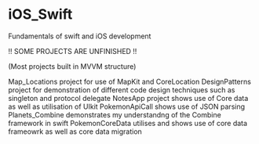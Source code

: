 # iOS_Swift
Fundamentals of swift and iOS development

!! SOME PROJECTS ARE UNFINISHED !!

(Most projects built in MVVM structure)

Map_Locations project for use of MapKit and CoreLocation
DesignPatterns project for demonstration of different code design techniques such as singleton and protocol delegate
NotesApp project shows use of Core data as well as utilisation of UIkit
PokemonApiCall shows use of JSON parsing
Planets_Combine demonstrates my understandng of the Combine framework in swift
PokemonCoreData utilises and shows use of core data frameowrk as well as core data migration
